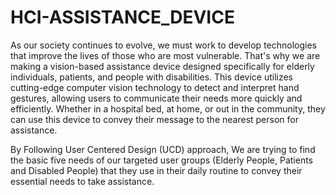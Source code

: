 # HCI-ASSISTANCE_DEVICE
As our society continues to evolve, we must work to develop technologies that improve the lives of those who are most vulnerable. That's why we are making a vision-based assistance device designed specifically for elderly individuals, patients, and people with disabilities. This device utilizes cutting-edge computer vision technology to detect and interpret hand gestures, allowing users to communicate their needs more quickly and efficiently. Whether in a hospital bed, at home, or out in the community, they can use this device to convey their message to the nearest person for assistance.

By Following User Centered Design (UCD) approach, We are trying to find the basic five needs of our targeted user groups (Elderly People, Patients and Disabled People) that they use in their daily routine to convey their essential needs to take assistance.
